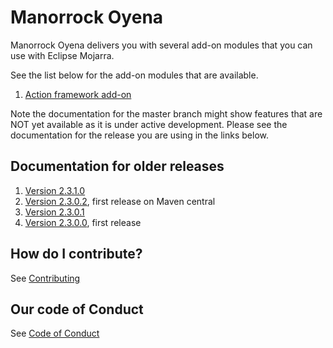 
# Manorrock Oyena

Manorrock Oyena delivers you with several add-on modules that you can use with
Eclipse Mojarra. 

See the list below for the add-on modules that are available.

1. [Action framework add-on](action/README.md)

Note the documentation for the master branch might show features that are NOT 
yet available as it is under active development. Please see the documentation
for the release you are using in the links below.

## Documentation for older releases

1. [Version 2.3.1.0](https://github.com/manorrock/oyena/tree/2.3.1.0)
2. [Version 2.3.0.2](https://github.com/manorrock/oyena/tree/2.3.0.2), first release on Maven central
3. [Version 2.3.0.1](https://github.com/manorrock/oyena/tree/2.3.0.1)
4. [Version 2.3.0.0](https://github.com/manorrock/oyena/tree/2.3.0.0), first release

## How do I contribute?

See [Contributing](CONTRIBUTING.md)

## Our code of Conduct

See [Code of Conduct](CODE_OF_CONDUCT.md)
